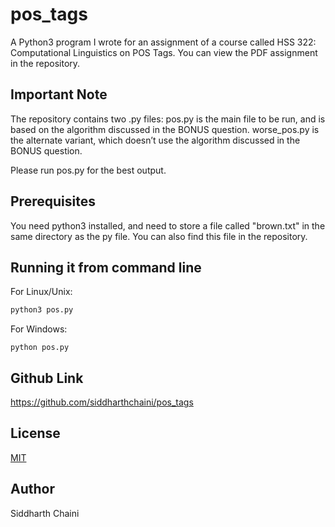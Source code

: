 # pos_tags
A Python3 program I wrote for an assignment of a course called HSS 322: Computational Linguistics on POS Tags.
You can view the PDF assignment in the repository.

## Important Note
The repository contains two .py files:
    pos.py is the main file to be run, and is based on the algorithm discussed in the BONUS question.
    worse_pos.py is the alternate variant, which doesn’t use the algorithm discussed in the BONUS question.

Please run pos.py for the best output.

## Prerequisites

You need python3 installed, and need to store a file called "brown.txt" in the same directory as the py file. You can also find this file in the repository.

## Running it from command line
For Linux/Unix:
```python
python3 pos.py
```
For Windows:
```
python pos.py
```

## Github Link
https://github.com/siddharthchaini/pos_tags

## License
[MIT](https://choosealicense.com/licenses/mit/)

## Author
Siddharth Chaini
